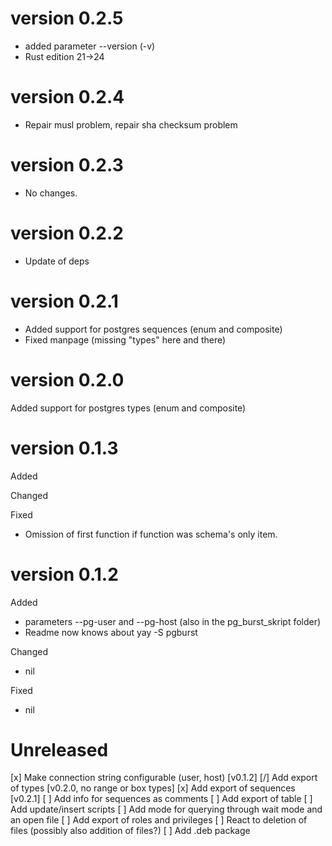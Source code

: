 # version 0.2.5

- added parameter --version (-v)
- Rust edition 21->24

# version 0.2.4

- Repair musl problem, repair sha checksum problem

# version 0.2.3

- No changes.

# version 0.2.2

- Update of deps

# version 0.2.1

- Added support for postgres sequences (enum and composite)
- Fixed manpage (missing "types" here and there)

# version 0.2.0

Added support for postgres types (enum and composite)

# version 0.1.3

Added 

Changed  

Fixed
 - Omission of first function if function was schema's only item.

# version 0.1.2

Added 
 - parameters --pg-user and --pg-host (also in the pg_burst_skript folder)
 - Readme now knows about yay -S pgburst

Changed  
 - nil

Fixed
 - nil

# Unreleased

[x] Make connection string configurable (user, host) [v0.1.2]
[/] Add export of types [v0.2.0, no range or box types]
[x] Add export of sequences [v0.2.1]
[ ] Add info for sequences as comments
[ ] Add export of table
[ ] Add update/insert scripts 
[ ] Add mode for querying through wait mode and an open file
[ ] Add export of roles and privileges
[ ] React to deletion of files (possibly also addition of files?)
[ ] Add .deb package

